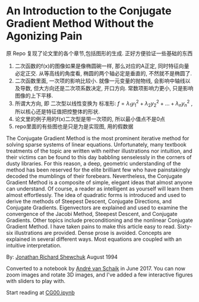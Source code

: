 # An Introduction to the Conjugate Gradient Method Without the Agonizing Pain

原 Repo 复现了论文里的各个章节,包括图形的生成.   正好方便验证一些基础的东西

1.  二次函数的f(x)的图像如果是像椭圆碗一样,  那么对应的A正定,  同时特征向量必定正交.  从等高线的角度看, 椭圆的两个轴必定是垂直的, 不然就不是椭圆了.
2.  二次函数里面, 一次项的影响比较小.   就像一元变量的抛物线, 会影响中轴线以及导数, 但大方向还是二次项系数决定, 开口方向.  常数项影响力更小, 只是影响图像的上下平移. 
3. 所谓大方向, 即 二次型以线性变换为 标准形:  $f = \lambda_1y_1^2 +\lambda_2y_2^2+\dots +\lambda_ny_n^2$ , 所以核心还是特征值把控整体的形状. 
4. 论文里的例子用的f(x)二次型是带一次项的, 所以最小值点不是0点
5. repo里面的有些图也是只是为是实现图, 用的假数据











The Conjugate Gradient Method is the most prominent iterative method for solving sparse systems of linear equations. Unfortunately, many textbook treatments of the topic are written with neither illustrations nor intuition, and their victims can be found to this day babbling senselessly in the corners of dusty libraries. For this reason, a deep, geometric understanding of the method has been reserved for the elite brilliant few who have painstakingly decoded the mumblings of their forebears. Nevertheless, the Conjugate Gradient Method is a composite of simple, elegant ideas that almost anyone can understand. Of course, a reader as intelligent as yourself will learn them almost effortlessly.
The idea of quadratic forms is introduced and used to derive the methods of Steepest Descent, Conjugate Directions, and Conjugate Gradients. Eigenvectors are explained and used to examine the convergence of the Jacobi Method, Steepest Descent, and Conjugate Gradients. Other topics include preconditioning and the nonlinear Conjugate Gradient Method. I have taken pains to make this article easy to read. Sixty-six illustrations are provided. Dense prose is avoided. Concepts are explained in several different ways. Most equations are coupled with an intuitive interpretation.

By: [Jonathan Richard Shewchuk](https://people.eecs.berkeley.edu/~jrs/) August 1994

Converted to a notebook by [André van Schaik](http://westernsydney.edu.au/bens) in June 2017. You can now zoom images and rotate 3D images, and I've added a few interactive figures with sliders to play with. 

Start reading at [CG00.ipynb](https://github.com/vschaik/Conjugate-Gradient/blob/master/CG00.ipynb)
